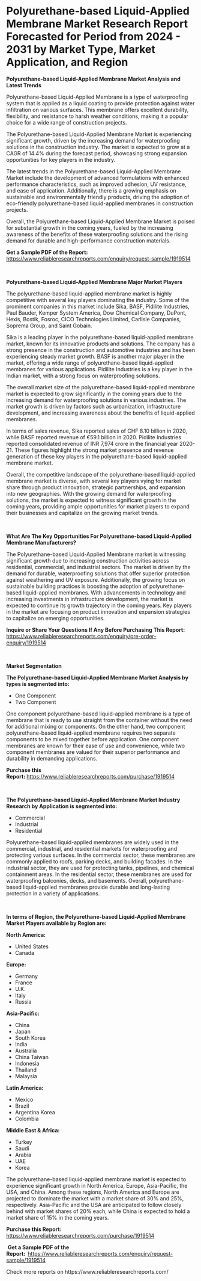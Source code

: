 <p><h1>Polyurethane-based Liquid-Applied Membrane Market Research Report Forecasted for Period from 2024 -  2031 by Market Type, Market Application, and Region</h1></p><p><strong>Polyurethane-based Liquid-Applied Membrane Market Analysis and Latest Trends</strong></p>
<p><p>Polyurethane-based Liquid-Applied Membrane is a type of waterproofing system that is applied as a liquid coating to provide protection against water infiltration on various surfaces. This membrane offers excellent durability, flexibility, and resistance to harsh weather conditions, making it a popular choice for a wide range of construction projects.</p><p>The Polyurethane-based Liquid-Applied Membrane Market is experiencing significant growth, driven by the increasing demand for waterproofing solutions in the construction industry. The market is expected to grow at a CAGR of 14.4% during the forecast period, showcasing strong expansion opportunities for key players in the industry.</p><p>The latest trends in the Polyurethane-based Liquid-Applied Membrane Market include the development of advanced formulations with enhanced performance characteristics, such as improved adhesion, UV resistance, and ease of application. Additionally, there is a growing emphasis on sustainable and environmentally friendly products, driving the adoption of eco-friendly polyurethane-based liquid-applied membranes in construction projects.</p><p>Overall, the Polyurethane-based Liquid-Applied Membrane Market is poised for substantial growth in the coming years, fueled by the increasing awareness of the benefits of these waterproofing solutions and the rising demand for durable and high-performance construction materials.</p></p>
<p><strong>Get a Sample PDF of the Report:&nbsp;</strong> <a href="https://www.reliableresearchreports.com/enquiry/request-sample/1919514">https://www.reliableresearchreports.com/enquiry/request-sample/1919514</a></p>
<p>&nbsp;</p>
<p><strong>Polyurethane-based Liquid-Applied Membrane Major Market Players</strong></p>
<p><p>The polyurethane-based liquid-applied membrane market is highly competitive with several key players dominating the industry. Some of the prominent companies in this market include Sika, BASF, Pidilite Industries, Paul Bauder, Kemper System America, Dow Chemical Company, DuPont, Hexis, Bostik, Fosroc, CICO Technologies Limited, Carlisle Companies, Soprema Group, and Saint Gobain.</p><p>Sika is a leading player in the polyurethane-based liquid-applied membrane market, known for its innovative products and solutions. The company has a strong presence in the construction and automotive industries and has been experiencing steady market growth. BASF is another major player in the market, offering a wide range of polyurethane-based liquid-applied membranes for various applications. Pidilite Industries is a key player in the Indian market, with a strong focus on waterproofing solutions.</p><p>The overall market size of the polyurethane-based liquid-applied membrane market is expected to grow significantly in the coming years due to the increasing demand for waterproofing solutions in various industries. The market growth is driven by factors such as urbanization, infrastructure development, and increasing awareness about the benefits of liquid-applied membranes.</p><p>In terms of sales revenue, Sika reported sales of CHF 8.10 billion in 2020, while BASF reported revenue of €59.1 billion in 2020. Pidilite Industries reported consolidated revenue of INR 7,974 crore in the financial year 2020-21. These figures highlight the strong market presence and revenue generation of these key players in the polyurethane-based liquid-applied membrane market.</p><p>Overall, the competitive landscape of the polyurethane-based liquid-applied membrane market is diverse, with several key players vying for market share through product innovation, strategic partnerships, and expansion into new geographies. With the growing demand for waterproofing solutions, the market is expected to witness significant growth in the coming years, providing ample opportunities for market players to expand their businesses and capitalize on the growing market trends.</p></p>
<p>&nbsp;</p>
<p><strong>What Are The Key Opportunities For Polyurethane-based Liquid-Applied Membrane Manufacturers?</strong></p>
<p><p>The Polyurethane-based Liquid-Applied Membrane market is witnessing significant growth due to increasing construction activities across residential, commercial, and industrial sectors. The market is driven by the demand for durable, waterproofing solutions that offer superior protection against weathering and UV exposure. Additionally, the growing focus on sustainable building practices is boosting the adoption of polyurethane-based liquid-applied membranes. With advancements in technology and increasing investments in infrastructure development, the market is expected to continue its growth trajectory in the coming years. Key players in the market are focusing on product innovation and expansion strategies to capitalize on emerging opportunities.</p></p>
<p><strong>Inquire or Share Your Questions If Any Before Purchasing This Report:</strong> <a href="https://www.reliableresearchreports.com/enquiry/pre-order-enquiry/1919514">https://www.reliableresearchreports.com/enquiry/pre-order-enquiry/1919514</a></p>
<p>&nbsp;</p>
<p><strong>Market Segmentation</strong></p>
<p><strong>The Polyurethane-based Liquid-Applied Membrane Market Analysis by types is segmented into:</strong></p>
<p><ul><li>One Component</li><li>Two Component</li></ul></p>
<p><p>One component polyurethane-based liquid-applied membrane is a type of membrane that is ready to use straight from the container without the need for additional mixing or components. On the other hand, two component polyurethane-based liquid-applied membrane requires two separate components to be mixed together before application. One component membranes are known for their ease of use and convenience, while two component membranes are valued for their superior performance and durability in demanding applications.</p></p>
<p><strong>Purchase this Report:&nbsp;</strong><a href="https://www.reliableresearchreports.com/purchase/1919514">https://www.reliableresearchreports.com/purchase/1919514</a></p>
<p>&nbsp;</p>
<p><strong>The Polyurethane-based Liquid-Applied Membrane Market Industry Research by Application is segmented into:</strong></p>
<p><ul><li>Commercial</li><li>Industrial</li><li>Residential</li></ul></p>
<p><p>Polyurethane-based liquid-applied membranes are widely used in the commercial, industrial, and residential markets for waterproofing and protecting various surfaces. In the commercial sector, these membranes are commonly applied to roofs, parking decks, and building facades. In the industrial sector, they are used for protecting tanks, pipelines, and chemical containment areas. In the residential sector, these membranes are used for waterproofing balconies, decks, and basements. Overall, polyurethane-based liquid-applied membranes provide durable and long-lasting protection in a variety of applications.</p></p>
<p>&nbsp;</p>
<p><strong>In terms of Region, the Polyurethane-based Liquid-Applied Membrane Market Players available by Region are:</strong></p>
<p>
    <p> <strong> North America: </strong>
        <ul>
            <li>United States</li>
            <li>Canada</li>
        </ul>
        </p> 
    <p> <strong> Europe: </strong>
        <ul>
            <li>Germany</li>
            <li>France</li>
            <li>U.K.</li>
            <li>Italy</li>
            <li>Russia</li>
        </ul>
        </p> 
    <p> <strong> Asia-Pacific: </strong>
        <ul>
            <li>China</li>
            <li>Japan</li>
            <li>South Korea</li>
            <li>India</li>
            <li>Australia</li>
            <li>China Taiwan</li>
            <li>Indonesia</li>
            <li>Thailand</li>
            <li>Malaysia</li>
        </ul>
        </p> 
    <p> <strong> Latin America: </strong>
        <ul>
            <li>Mexico</li>
            <li>Brazil</li>
            <li>Argentina Korea</li>
            <li>Colombia</li>
        </ul>
        </p> 
    <p> <strong> Middle East & Africa: </strong>
        <ul>
            <li>Turkey</li>
            <li>Saudi</li>
            <li>Arabia</li>
            <li>UAE</li>
            <li>Korea</li>
        </ul>
    </p>
    </p>
<p><p>The polyurethane-based liquid-applied membrane market is expected to experience significant growth in North America, Europe, Asia-Pacific, the USA, and China. Among these regions, North America and Europe are projected to dominate the market with a market share of 30% and 25%, respectively. Asia-Pacific and the USA are anticipated to follow closely behind with market shares of 20% each, while China is expected to hold a market share of 15% in the coming years.</p></p>
<p><strong>Purchase this Report: </strong><a href="https://www.reliableresearchreports.com/purchase/1919514">https://www.reliableresearchreports.com/purchase/1919514</a></p>
<p>&nbsp;<strong>Get a Sample PDF of the Report:&nbsp;&nbsp;</strong><a href="https://www.reliableresearchreports.com/enquiry/request-sample/1919514">https://www.reliableresearchreports.com/enquiry/request-sample/1919514</a></p>
<p><strong></strong></p>
<p>Check more reports on https://www.reliableresearchreports.com/</p>